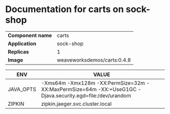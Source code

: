 # Documentation for carts on sock-shop

|||
| --- | ---- |
| **Component name** | carts |
| **Application** | sock-shop |
| **Replicas** | 1 |
| **Image** | weaveworksdemos/carts:0.4.8 |

| ENV | VALUE |
| --- | -----  |
|JAVA_OPTS | -Xms64m -Xmx128m -XX:PermSize=32m -XX:MaxPermSize=64m -XX:+UseG1GC -Djava.security.egd=file:/dev/urandom|
|ZIPKIN | zipkin.jaeger.svc.cluster.local|
